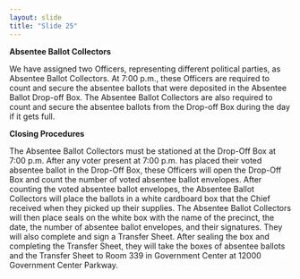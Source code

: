 ```yaml
---
layout: slide
title: "Slide 25"
---
```


**Absentee Ballot Collectors**

We have assigned two Officers, representing different political parties, as Absentee Ballot Collectors. At 7:00 p.m., these Officers are required to count and secure the absentee ballots that were deposited in the Absentee Ballot Drop-off Box. The Absentee Ballot Collectors are also required to count and secure the absentee ballots from the Drop-off Box during the day if it gets full.

**Closing Procedures**

The Absentee Ballot Collectors must be stationed at the Drop-Off Box at 7:00 p.m. After any voter present at 7:00 p.m. has placed their voted absentee ballot in the Drop-Off Box, these Officers will open the Drop-Off Box and count the number of voted absentee ballot envelopes. After counting the voted absentee ballot envelopes, the Absentee Ballot Collectors will place the ballots in a white cardboard box that the Chief received when they picked up their supplies. The Absentee Ballot Collectors will then place seals on the white box with the name of the precinct, the date, the number of absentee ballot envelopes, and their signatures. They will also complete and sign a Transfer Sheet. After sealing the box and completing the Transfer Sheet, they will take the boxes of absentee ballots and the Transfer Sheet to Room 339 in Government Center at 12000 Government Center Parkway.